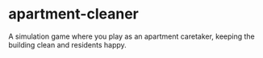 # apartment-cleaner
A simulation game where you play as an apartment caretaker, keeping the building clean and residents happy.
